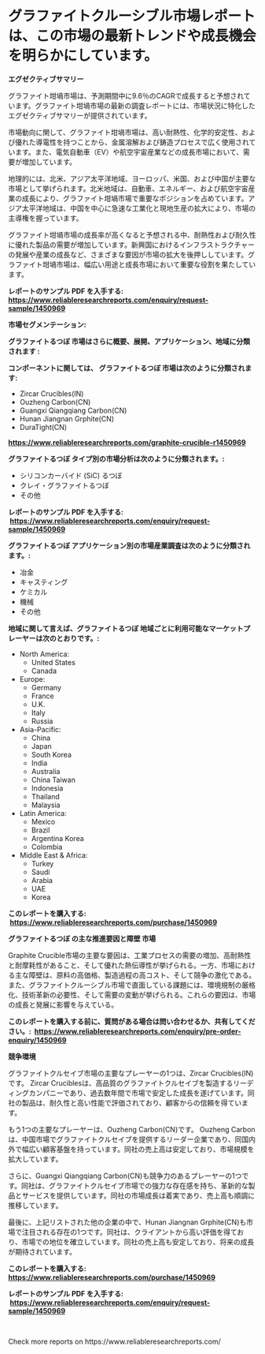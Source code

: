 <p><h1>グラファイトクルーシブル市場レポートは、この市場の最新トレンドや成長機会を明らかにしています。</h1></p><p><strong>エグゼクティブサマリー</strong></p>
<p><p>グラファイト坩堝市場は、予測期間中に9.6％のCAGRで成長すると予想されています。グラファイト坩堝市場の最新の調査レポートには、市場状況に特化したエグゼクティブサマリーが提供されています。 </p><p>市場動向に関して、グラファイト坩堝市場は、高い耐熱性、化学的安定性、および優れた導電性を持つことから、金属溶解および鋳造プロセスで広く使用されています。また、電気自動車（EV）や航空宇宙産業などの成長市場において、需要が増加しています。 </p><p>地理的には、北米、アジア太平洋地域、ヨーロッパ、米国、および中国が主要な市場として挙げられます。北米地域は、自動車、エネルギー、および航空宇宙産業の成長により、グラファイト坩堝市場で重要なポジションを占めています。アジア太平洋地域は、中国を中心に急速な工業化と現地生産の拡大により、市場の主導権を握っています。 </p><p>グラファイト坩堝市場の成長率が高くなると予想される中、耐熱性および耐久性に優れた製品の需要が増加しています。新興国におけるインフラストラクチャーの発展や産業の成長など、さまざまな要因が市場の拡大を後押ししています。グラファイト坩堝市場は、幅広い用途と成長市場において重要な役割を果たしています。</p></p>
<p><strong>レポートのサンプル PDF を入手する: <a href="https://www.reliableresearchreports.com/enquiry/request-sample/1450969">https://www.reliableresearchreports.com/enquiry/request-sample/1450969</a></strong></p>
<p><strong>市場セグメンテーション:</strong></p>
<p><strong> グラファイトるつぼ 市場はさらに概要、展開、アプリケーション、地域に分類されます :</strong></p>
<p><strong>コンポーネントに関しては、 グラファイトるつぼ 市場は次のように分類されます: &nbsp;</strong></p>
<p><ul><li>Zircar Crucibles(IN)</li><li>Ouzheng Carbon(CN)</li><li>Guangxi Qiangqiang Carbon(CN)</li><li>Hunan Jiangnan Grphite(CN)</li><li>DuraTight(CN)</li></ul></p>
<p><strong><a href="https://www.reliableresearchreports.com/graphite-crucible-r1450969">https://www.reliableresearchreports.com/graphite-crucible-r1450969</a></strong></p>
<p><strong> グラファイトるつぼ タイプ別の市場分析は次のように分類されます。:</strong></p>
<p><ul><li>シリコンカーバイド (SiC) るつぼ</li><li>クレイ・グラファイトるつぼ</li><li>その他</li></ul></p>
<p><strong>レポートのサンプル PDF を入手する: &nbsp;<a href="https://www.reliableresearchreports.com/enquiry/request-sample/1450969">https://www.reliableresearchreports.com/enquiry/request-sample/1450969</a></strong></p>
<p><strong> グラファイトるつぼ アプリケーション別の市場産業調査は次のように分類されます。:</strong></p>
<p><ul><li>冶金</li><li>キャスティング</li><li>ケミカル</li><li>機械</li><li>その他</li></ul></p>
<p><strong>地域に関して言えば、グラファイトるつぼ 地域ごとに利用可能なマーケットプレーヤーは次のとおりです。:</strong></p>
<p><ul>
    <li>
        North America:
        <ul>
            <li>United States</li>
            <li>Canada</li>
        </ul>
    </li>
    <li>
        Europe:
        <ul>
            <li>Germany</li>
            <li>France</li>
            <li>U.K.</li>
            <li>Italy</li>
            <li>Russia</li>
        </ul>
    </li>
    <li>
        Asia-Pacific:
        <ul>
            <li>China</li>
            <li>Japan</li>
            <li>South Korea</li>
            <li>India</li>
            <li>Australia</li>
            <li>China Taiwan</li>
            <li>Indonesia</li>
            <li>Thailand</li>
            <li>Malaysia</li>
        </ul>
    </li>
    <li>
        Latin America:
        <ul>
            <li>Mexico</li>
            <li>Brazil</li>
            <li>Argentina Korea</li>
            <li>Colombia</li>
        </ul>
    </li>
    <li>
        Middle East & Africa:
        <ul>
            <li>Turkey</li>
            <li>Saudi</li>
            <li>Arabia</li>
            <li>UAE</li>
            <li>Korea</li>
        </ul>
    </li>
    </ul></p>
<p><strong>このレポートを購入する: &nbsp;<a href="https://www.reliableresearchreports.com/purchase/1450969">https://www.reliableresearchreports.com/purchase/1450969</a></strong></p>
<p><strong>グラファイトるつぼ の主な推進要因と障壁 市場</strong></p>
<p><p>Graphite Crucible市場の主要な要因は、工業プロセスの需要の増加、高耐熱性と耐摩耗性があること、そして優れた熱伝導性が挙げられる。一方、市場における主な障壁は、原料の高価格、製造過程の高コスト、そして競争の激化である。また、グラファイトクルーシブル市場で直面している課題には、環境規制の厳格化、技術革新の必要性、そして需要の変動が挙げられる。これらの要因は、市場の成長と発展に影響を与えている。</p></p>
<p><strong>このレポートを購入する前に、質問がある場合は問い合わせるか、共有してください。:&nbsp; <a href="https://www.reliableresearchreports.com/enquiry/pre-order-enquiry/1450969">https://www.reliableresearchreports.com/enquiry/pre-order-enquiry/1450969</a></strong></p>
<p><strong>競争環境</strong></p>
<p><p>グラファイトクルセイブ市場の主要なプレーヤーの1つは、Zircar Crucibles(IN)です。 Zircar Cruciblesは、高品質のグラファイトクルセイブを製造するリーディングカンパニーであり、過去数年間で市場で安定した成長を遂げています。同社の製品は、耐久性と高い性能で評価されており、顧客からの信頼を得ています。</p><p>もう1つの主要なプレーヤーは、Ouzheng Carbon(CN)です。 Ouzheng Carbonは、中国市場でグラファイトクルセイブを提供するリーダー企業であり、同国内外で幅広い顧客基盤を持っています。同社の売上高は安定しており、市場規模を拡大しています。</p><p>さらに、Guangxi Qiangqiang Carbon(CN)も競争力のあるプレーヤーの1つです。同社は、グラファイトクルセイブ市場での強力な存在感を持ち、革新的な製品とサービスを提供しています。同社の市場成長は着実であり、売上高も順調に推移しています。</p><p>最後に、上記リストされた他の企業の中で、Hunan Jiangnan Grphite(CN)も市場で注目される存在の1つです。同社は、クライアントから高い評価を得ており、市場での地位を確立しています。同社の売上高も安定しており、将来の成長が期待されています。</p></p>
<p><strong>このレポートを購入する: &nbsp; <a href="https://www.reliableresearchreports.com/purchase/1450969">https://www.reliableresearchreports.com/purchase/1450969</a></strong></p>
<p><strong>レポートのサンプル PDF を入手する: &nbsp;<a href="https://www.reliableresearchreports.com/enquiry/request-sample/1450969">https://www.reliableresearchreports.com/enquiry/request-sample/1450969</a></strong><strong></strong></p>
<p>&nbsp;</p>
<p>Check more reports on https://www.reliableresearchreports.com/</p>